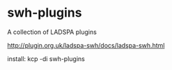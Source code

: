 # swh-plugins
A collection of LADSPA plugins


http://plugin.org.uk/ladspa-swh/docs/ladspa-swh.html


install:
kcp -di swh-plugins
